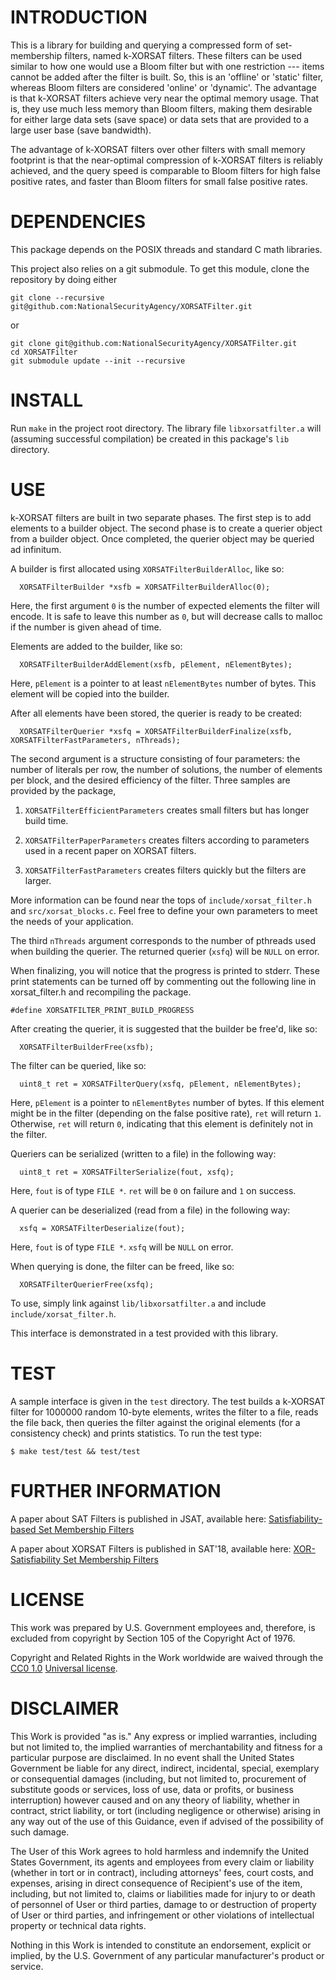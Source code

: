 INTRODUCTION
============

This is a library for building and querying a compressed form of
set-membership filters, named k-XORSAT filters. These filters can be
used similar to how one would use a Bloom filter but with one
restriction --- items cannot be added after the filter is built. So,
this is an 'offline' or 'static' filter, whereas Bloom filters are
considered 'online' or 'dynamic'. The advantage is that k-XORSAT
filters achieve very near the optimal memory usage. That is, they use
much less memory than Bloom filters, making them desirable for either
large data sets (save space) or data sets that are provided to a large
user base (save bandwidth).

The advantage of k-XORSAT filters over other filters with small memory
footprint is that the near-optimal compression of k-XORSAT filters is
reliably achieved, and the query speed is comparable to Bloom filters
for high false positive rates, and faster than Bloom filters for small
false positive rates.


DEPENDENCIES
============

This package depends on the POSIX threads and standard C math
libraries.

This project also relies on a git submodule. To get this module, clone
the repository by doing either
```
git clone --recursive git@github.com:NationalSecurityAgency/XORSATFilter.git
```
or
```
git clone git@github.com:NationalSecurityAgency/XORSATFilter.git
cd XORSATFilter
git submodule update --init --recursive
```


INSTALL
=======

Run `make` in the project root directory. The library file
`libxorsatfilter.a` will (assuming successful compilation) be created
in this package's `lib` directory.


USE
===

k-XORSAT filters are built in two separate phases. The first step is
to add elements to a builder object. The second phase is to create a
querier object from a builder object. Once completed, the querier
object may be queried ad infinitum.

A builder is first allocated using `XORSATFilterBuilderAlloc`,
like so:

```
  XORSATFilterBuilder *xsfb = XORSATFilterBuilderAlloc(0);
```

Here, the first argument `0` is the number of expected elements the
filter will encode. It is safe to leave this number as `0`, but will
decrease calls to malloc if the number is given ahead of time.

Elements are added to the builder, like so:

```
  XORSATFilterBuilderAddElement(xsfb, pElement, nElementBytes);
```

Here, `pElement` is a pointer to at least `nElementBytes` number of
bytes. This element will be copied into the builder.

After all elements have been stored, the querier is ready to be
created:

```
  XORSATFilterQuerier *xsfq = XORSATFilterBuilderFinalize(xsfb, XORSATFilterFastParameters, nThreads);
```

The second argument is a structure consisting of four parameters: the
number of literals per row, the number of solutions, the number of
elements per block, and the desired efficiency of the filter. Three
samples are provided by the package,

  1) `XORSATFilterEfficientParameters` creates small filters but has longer
build time.

  2) `XORSATFilterPaperParameters` creates filters according to parameters used in a recent paper on XORSAT filters.

  3) `XORSATFilterFastParameters` creates filters quickly but
the filters are larger.

More information can be found near the tops of
`include/xorsat_filter.h` and `src/xorsat_blocks.c`. Feel free to
define your own parameters to meet the needs of your application.

The third `nThreads` argument corresponds to the number of pthreads
used when building the querier. The returned querier (`xsfq`) will be
`NULL` on error.

When finalizing, you will notice that the progress is printed to
stderr. These print statements can be turned off by commenting out the
following line in xorsat_filter.h and recompiling the package.

```
#define XORSATFILTER_PRINT_BUILD_PROGRESS
```

After creating the querier, it is suggested that the builder be
free'd, like so:

```
  XORSATFilterBuilderFree(xsfb);
```

The filter can be queried, like so:

```
  uint8_t ret = XORSATFilterQuery(xsfq, pElement, nElementBytes);
```

Here, `pElement` is a pointer to `nElementBytes` number of bytes. If
this element might be in the filter (depending on the false positive
rate), `ret` will return `1`. Otherwise, `ret` will return `0`,
indicating that this element is definitely not in the filter.

Queriers can be serialized (written to a file) in the following way:

```
  uint8_t ret = XORSATFilterSerialize(fout, xsfq);
```

Here, `fout` is of type `FILE *`. `ret` will be `0` on failure and `1`
on success.

A querier can be deserialized (read from a file) in the following way:

```
  xsfq = XORSATFilterDeserialize(fout);
```

Here, `fout` is of type `FILE *`. `xsfq` will be `NULL` on error.

When querying is done, the filter can be freed, like so:

```
  XORSATFilterQuerierFree(xsfq);
```

To use, simply link against `lib/libxorsatfilter.a` and include
`include/xorsat_filter.h`.

This interface is demonstrated in a test provided with this library.


TEST
====

A sample interface is given in the `test` directory. The test builds a
k-XORSAT filter for 1000000 random 10-byte elements, writes the filter
to a file, reads the file back, then queries the filter against the
original elements (for a consistency check) and prints statistics. To
run the test type:

```
$ make test/test && test/test
```


FURTHER INFORMATION
==================

A paper about SAT Filters is published in JSAT, available here:
[Satisfiability-based Set Membership
Filters](http://satassociation.org/jsat/index.php/jsat/article/view/102)

A paper about XORSAT Filters is published in SAT'18, available here:
[XOR-Satisfiability Set Membership
Filters](https://link.springer.com/chapter/10.1007/978-3-319-94144-8_24)


LICENSE
=======

This work was prepared by U.S. Government employees and, therefore, is
excluded from copyright by Section 105 of the Copyright Act of 1976.

Copyright and Related Rights in the Work worldwide are waived through
the [CC0 1.0](https://creativecommons.org/publicdomain/zero/1.0/)
[Universal license](https://creativecommons.org/publicdomain/zero/1.0/legalcode).


DISCLAIMER
==========

This Work is provided "as is." Any express or implied warranties,
including but not limited to, the implied warranties of
merchantability and fitness for a particular purpose are
disclaimed. In no event shall the United States Government be liable
for any direct, indirect, incidental, special, exemplary or
consequential damages (including, but not limited to, procurement of
substitute goods or services, loss of use, data or profits, or
business interruption) however caused and on any theory of liability,
whether in contract, strict liability, or tort (including negligence
or otherwise) arising in any way out of the use of this Guidance, even
if advised of the possibility of such damage.

The User of this Work agrees to hold harmless and indemnify the United
States Government, its agents and employees from every claim or
liability (whether in tort or in contract), including attorneys' fees,
court costs, and expenses, arising in direct consequence of
Recipient's use of the item, including, but not limited to, claims or
liabilities made for injury to or death of personnel of User or third
parties, damage to or destruction of property of User or third
parties, and infringement or other violations of intellectual property
or technical data rights.

Nothing in this Work is intended to constitute an endorsement,
explicit or implied, by the U.S. Government of any particular
manufacturer's product or service.
